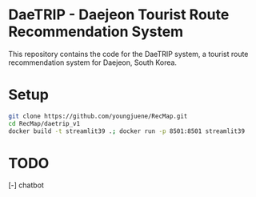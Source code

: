 # DaeTRIP - Daejeon Tourist Route Recommendation System

This repository contains the code for the DaeTRIP system, a tourist route recommendation system for Daejeon, South Korea.

# Setup

```bash
git clone https://github.com/youngjuene/RecMap.git
cd RecMap/daetrip_v1
docker build -t streamlit39 .; docker run -p 8501:8501 streamlit39
```

# TODO
[-] chatbot

